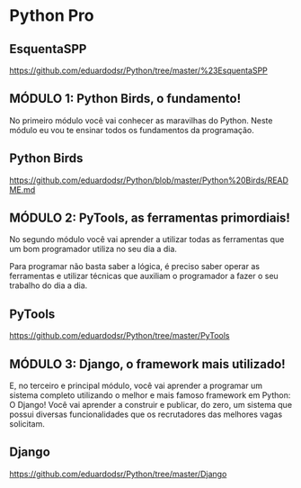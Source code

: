 # Python Pro


## EsquentaSPP

https://github.com/eduardodsr/Python/tree/master/%23EsquentaSPP


## MÓDULO 1: Python Birds, o fundamento!

No primeiro módulo você vai conhecer as maravilhas do Python. Neste módulo eu vou te ensinar todos os fundamentos da programação.


## Python Birds

https://github.com/eduardodsr/Python/blob/master/Python%20Birds/README.md


## MÓDULO 2: PyTools, as ferramentas primordiais!

No segundo módulo você vai aprender a utilizar todas as ferramentas que um bom programador utiliza no seu dia a dia.

Para programar não basta saber a lógica, é preciso saber operar as ferramentas e utilizar técnicas que auxiliam o programador a fazer o seu trabalho do dia a dia.

## PyTools

https://github.com/eduardodsr/Python/tree/master/PyTools


## MÓDULO 3: Django, o framework mais utilizado!

E, no terceiro e principal módulo, você vai aprender a programar um sistema completo utilizando o melhor e mais famoso framework em Python: O Django! 
Você vai aprender a construir e publicar, do zero, um sistema que possui diversas funcionalidades que os recrutadores das melhores vagas solicitam.

## Django

https://github.com/eduardodsr/Python/tree/master/Django
